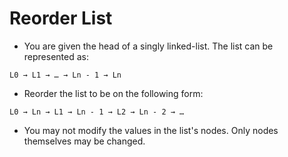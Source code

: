 # Reorder List

- You are given the head of a singly linked-list. The list can be represented as:
```
L0 → L1 → … → Ln - 1 → Ln
```

- Reorder the list to be on the following form:

```
L0 → Ln → L1 → Ln - 1 → L2 → Ln - 2 → …
```

- You may not modify the values in the list's nodes. Only nodes themselves may be changed.
